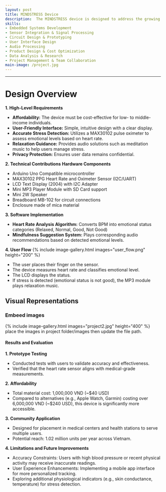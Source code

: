 ```yaml
---
layout: post
title: MINDSTRESS Device
description:  The MINDSTRESS device is designed to address the growing need for accessible mental health monitoring in Vietnam. With over 14 million Vietnamese requiring mental health services and limited affordable solutions, this project aims to develop an inexpensive, community-friendly device. The device detects a user's emotional status through heart rate monitoring and provides mindfulness-based relaxation techniques to improve well-being.
skills: 
- Embedded Systems Development
- Sensor Integration & Signal Processing
- Circuit Design & Prototyping
- User Interface Design
- Audio Processing
- Product Design & Cost Optimization
- Data Analysis & Research
- Project Management & Team Collaboration
main-image: /project.jpg 
---
```


---
# Design Overview 

**1. High-Level Requirements**
- **Affordability:** The device must be cost-effective for low- to middle-income individuals.
- **User-Friendly Interface:** Simple, intuitive design with a clear display.
- **Accurate Stress Detection:** Utilizes a MAX30102 pulse oximeter to assess emotional levels based on heart rate.
- **Relaxation Guidance:** Provides audio solutions such as meditation music to help users manage stress.
- **Privacy Protection:** Ensures user data remains confidential.

**2. Technical Contributions**
**Hardware Components**
- Arduino Uno Compatible microcontroller
- MAX30102 PPG Heart Rate and Oximeter Sensor (I2C/UART)
- LCD Text Display (2004) with I2C Adapter
- Mini MP3 Player Module with SD Card support
- Mini 2W Speaker
- Breadboard MB-102 for circuit connections
- Enclosure made of mica material

**3. Software Implementation**
- **Heart Rate Analysis Algorithm:** Converts BPM into emotional status categories (Relaxed, Normal, Good, Not Good)
- **Mindfulness Suggestion System:** Plays corresponding audio recommendations based on detected emotional levels.

**4. User Flow**
{% include image-gallery.html images="user_flow.png" height="200" %} 
- The user places their finger on the sensor.
- The device measures heart rate and classifies emotional level.
- The LCD displays the status.
- If stress is detected (emotional status is not good), the MP3 module plays relaxation music.
    
## Visual Representations
### Embeed images
{% include image-gallery.html images="project2.jpg" height="400" %} 
place the images in project folder/images then update the file path. 

#### Results and Evaluation

**1. Prototype Testing**
- Conducted tests with users to validate accuracy and effectiveness.
- Verified that the heart rate sensor aligns with medical-grade measurements.
  
**2. Affordability**
- Total material cost: 1,000,000 VND (~$40 USD)
- Compared to alternatives (e.g., Apple Watch, Garmin) costing over 6,000,000 VND (~$240 USD), this device is significantly more accessible.
  
**3. Community Application**
- Designed for placement in medical centers and health stations to serve multiple users.
- Potential reach: 1.02 million units per year across Vietnam.
  
**4. Limitations and Future Improvements**
- Accuracy Constraints: Users with high blood pressure or recent physical activity may receive inaccurate readings.
- User Experience Enhancements: Implementing a mobile app interface for more personalized tracking.
- Exploring additional physiological indicators (e.g., skin conductance, temperature) for stress detection.
